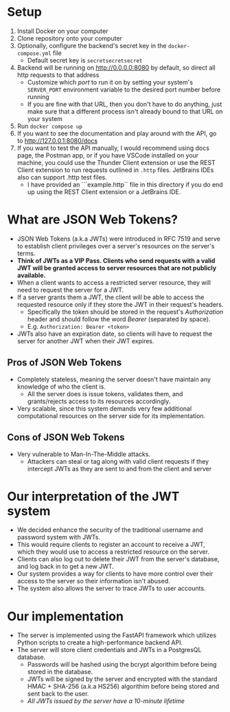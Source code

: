 # Setup
1. Install Docker on your computer
2. Clone repository onto your computer
3. Optionally, configure the backend's secret key in the ```docker-compose.yml``` file
   * Default secret key is ```secretsecretsecret```
4. Backend will be running on http://0.0.0.0:8080 by default, so direct all http requests to that address
   * Customize which *port* to run it on by setting your system's ```SERVER_PORT``` environment variable to the desired port number before running
   * If you are fine with that URL, then you don't have to do anything, just make sure that a different process isn't already bound to that URL on your system
5. Run ```docker compose up```
6. If you want to see the documentation and play around with the API, go to http://127.0.0.1:8080/docs
7. If you want to test the API manually, I would recommend using docs page, the Postman app, or if you have VSCode installed on your machine, you could use the Thunder Client extension or use the REST Client extension to run requests outlined in ```.http``` files. JetBrains IDEs also can support .http test files.
   * I have provided an ```example.http`` file in this directory if you do end up using the REST Client extension or a JetBrains IDE.

# What are JSON Web Tokens?
 - JSON Web Tokens (a.k.a JWTs) were introduced in RFC 7519 and serve to establish client privileges over a server's resources on the server's terms.
 - **Think of JWTs as a VIP Pass. Clients who send requests with a valid JWT will be granted access to server resources that are not publicly available.**
 - When a client wants to access a restricted server resource, they will need to request the server for a JWT.
 - If a server grants them a JWT, the client will be able to access the requested resource only if they store the JWT in their request's headers.
   - Specifically the token should be stored in the request's *Authorization* header and should follow the word *Bearer* (separated by space).
   - E.g. ```Authorization: Bearer <token>```
 - JWTs also have an expiration date, so clients will have to request the server for another JWT when their JWT expires.

## Pros of JSON Web Tokens
 - Completely stateless, meaning the server doesn't have maintain any knowledge of who the client is.
   - All the server does is issue tokens, validates them, and grants/rejects access to its resources accordingly.
 - Very scalable, since this system demands very few additional computational resources on the server side for its implementation.

## Cons of JSON Web Tokens
 - Very vulnerable to Man-In-The-Middle attacks.
   - Attackers can steal or tag along with valid client requests if they intercept JWTs as they are sent to and from the client and server

# Our interpretation of the JWT system
 - We decided enhance the security of the traditional username and password system with JWTs.
 - This would require clients to register an account to receive a JWT, which they would use to access a restricted resource on the server.
 - Clients can also log out to delete their JWT from the server's database, and log back in to get a new JWT.
 - Our system provides a way for clients to have more control over their access to the server so their information isn't abused.
 - The system also allows the server to trace JWTs to user accounts.

# Our implementation
 - The server is implemented using the FastAPI framework which utilizes Python scripts to create a high-performance backend API.
 - The server will store client credentials and JWTs in a PostgresQL database. 
   - Passwords will be hashed using the bcrypt algorithim before being stored in the database.
   - JWTs will be signed by the server and encrypted with the standard HMAC + SHA-256 (a.k.a HS256) algorithim before being stored and sent back to the user.
   - *All JWTs issued by the server have a 10-minute lifetime*
